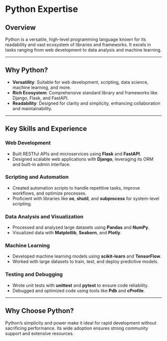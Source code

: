 # **Python Expertise**

## **Overview**  
Python is a versatile, high-level programming language known for its readability and vast ecosystem of libraries and frameworks. It excels in tasks ranging from web development to data analysis and machine learning.

---

## **Why Python?**  
- **Versatility**: Suitable for web development, scripting, data science, machine learning, and more.  
- **Rich Ecosystem**: Comprehensive standard library and frameworks like Django, Flask, and FastAPI.  
- **Readability**: Designed for clarity and simplicity, enhancing collaboration and maintainability.  

---

## **Key Skills and Experience**  

### **Web Development**  
- Built RESTful APIs and microservices using **Flask** and **FastAPI**.  
- Designed scalable web applications with **Django**, leveraging its ORM and built-in admin interface.  

### **Scripting and Automation**  
- Created automation scripts to handle repetitive tasks, improve workflows, and optimize processes.  
- Proficient with libraries like **os**, **shutil**, and **subprocess** for system-level scripting.  

### **Data Analysis and Visualization**  
- Processed and analyzed large datasets using **Pandas** and **NumPy**.  
- Visualized data with **Matplotlib**, **Seaborn**, and **Plotly**.  

### **Machine Learning**  
- Developed machine learning models using **scikit-learn** and **TensorFlow**.  
- Worked with large datasets to train, test, and deploy predictive models.  

### **Testing and Debugging**  
- Wrote unit tests with **unittest** and **pytest** to ensure code reliability.  
- Debugged and optimized code using tools like **Pdb** and **cProfile**.  

---

## **Why Choose Python?**  
Python’s simplicity and power make it ideal for rapid development without sacrificing performance. Its wide adoption ensures strong community support and extensive resources.